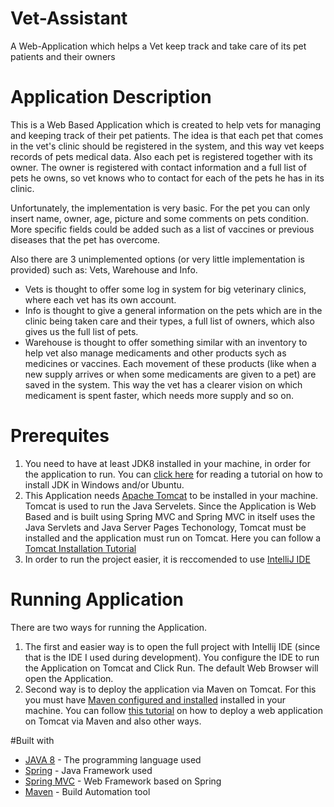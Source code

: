 # Vet-Assistant
A Web-Application which helps a Vet keep track and take care of its pet patients and their owners

# Application Description
This is a Web Based Application which is created to help vets for managing and keeping track of their pet patients. The idea is that each 
pet that comes in the vet's clinic should be registered in the system, and this way vet keeps records of pets medical data. Also each pet 
is registered together with its owner. The owner is registered with contact information and a full list of pets he owns, so vet knows who
to contact for each of the pets he has in its clinic.

Unfortunately, the implementation is very basic. For the pet you can only insert name, owner, age, picture and some comments on pets
condition. More specific fields could be added such as a list of vaccines or previous diseases that the pet has overcome.

Also there are 3 unimplemented options (or very little implementation is provided) such as: Vets, Warehouse and Info.
- Vets is thought to offer some log in system for big veterinary clinics, where each vet has its own account.
- Info is thought to give a general information on the pets which are in the clinic being taken care and their types, a full list of owners,
which also gives us the full list of pets.
- Warehouse is thought to offer something similar with an inventory to help vet also manage medicaments and other products sych as medicines 
or vaccines. Each movement of these products (like when a new supply arrives or when some medicaments are given to a pet) are saved in the
system. This way the vet has a clearer vision on which medicament is spent faster, which needs more supply and so on. 

# Prerequites
1. You need to have at least JDK8 installed in your machine, in order for the application to run. You can [click here](https://www3.ntu.edu.sg/home/ehchua/programming/howto/JDK_Howto.html)
for reading a tutorial on how to install JDK in Windows and/or Ubuntu.
2. This Application needs [Apache Tomcat](http://tomcat.apache.org/) to be installed in your machine. Tomcat is used to run the Java
Servelets. Since the Application is Web Based and is built using Spring MVC and Spring MVC in itself uses the Java Servlets and Java Server Pages Techonology, Tomcat must be installed and the application must run on Tomcat. Here you can follow a [Tomcat Installation Tutorial](https://www.youtube.com/watch?v=pKMgr8uNvGM)
3. In order to run the project easier, it is reccomended to use [IntelliJ IDE](https://www.jetbrains.com/idea/download/#section=windows)

# Running Application
There are two ways for running the Application. 
  1. The first and easier way is to open the full project with Intellij IDE (since that is the IDE I used during development). You configure the IDE to run the Application on Tomcat and Click Run. The default Web Browser will open the Application.
  2. Second way is to deploy the application via Maven on Tomcat. For this you must have [Maven configured and installed](https://www.theserverside.com/tutorial/How-to-install-Maven-and-build-apps-with-the-mvn-command-line) installed in your machine. You can follow [this tutorial](https://www.baeldung.com/tomcat-deploy-war) on how to deploy a web application on Tomcat via Maven and also other ways.
  
  #Built with
  * [JAVA 8](https://www.java.com/en/download/) - The programming language used
  * [Spring](https://spring.io/projects/spring-framework) - Java Framework used
  * [Spring MVC](https://docs.spring.io/spring/docs/current/spring-framework-reference/web.html) - Web Framework based on Spring
  * [Maven](https://maven.apache.org/) - Build Automation tool 
